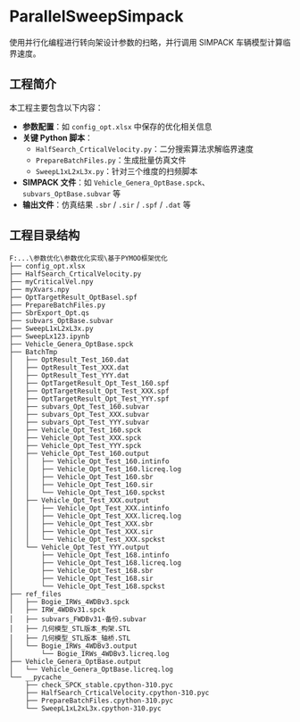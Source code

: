 # ParallelSweepSimpack

使用并行化编程进行转向架设计参数的扫略，并行调用 SIMPACK 车辆模型计算临界速度。

## 工程简介

本工程主要包含以下内容：
- **参数配置**：如 `config_opt.xlsx` 中保存的优化相关信息
- **关键 Python 脚本**：
  - `HalfSearch_CrticalVelocity.py`：二分搜索算法求解临界速度
  - `PrepareBatchFiles.py`：生成批量仿真文件
  - `SweepL1xL2xL3x.py`：针对三个维度的扫频脚本
- **SIMPACK 文件**：如 `Vehicle_Genera_OptBase.spck`、`subvars_OptBase.subvar` 等
- **输出文件**：仿真结果 `.sbr` / `.sir` / `.spf` / `.dat` 等

## 工程目录结构

```plaintext
F:...\参数优化\参数优化实现\基于PYMOO框架优化
├── config_opt.xlsx
├── HalfSearch_CrticalVelocity.py
├── myCriticalVel.npy
├── myXvars.npy
├── OptTargetResult_OptBasel.spf
├── PrepareBatchFiles.py
├── SbrExport_Opt.qs
├── subvars_OptBase.subvar
├── SweepL1xL2xL3x.py
├── SweepLx123.ipynb
├── Vehicle_Genera_OptBase.spck
├── BatchTmp
│   ├── OptResult_Test_160.dat
│   ├── OptResult_Test_XXX.dat
│   ├── OptResult_Test_YYY.dat
│   ├── OptTargetResult_Opt_Test_160.spf
│   ├── OptTargetResult_Opt_Test_XXX.spf
│   ├── OptTargetResult_Opt_Test_YYY.spf
│   ├── subvars_Opt_Test_160.subvar
│   ├── subvars_Opt_Test_XXX.subvar
│   ├── subvars_Opt_Test_YYY.subvar
│   ├── Vehicle_Opt_Test_160.spck
│   ├── Vehicle_Opt_Test_XXX.spck
│   ├── Vehicle_Opt_Test_YYY.spck
│   ├── Vehicle_Opt_Test_160.output
│   │   ├── Vehicle_Opt_Test_160.intinfo
│   │   ├── Vehicle_Opt_Test_160.licreq.log
│   │   ├── Vehicle_Opt_Test_160.sbr
│   │   ├── Vehicle_Opt_Test_160.sir
│   │   └── Vehicle_Opt_Test_160.spckst
│   ├── Vehicle_Opt_Test_XXX.output
│   │   ├── Vehicle_Opt_Test_XXX.intinfo
│   │   ├── Vehicle_Opt_Test_XXX.licreq.log
│   │   ├── Vehicle_Opt_Test_XXX.sbr
│   │   ├── Vehicle_Opt_Test_XXX.sir
│   │   └── Vehicle_Opt_Test_XXX.spckst
│   └── Vehicle_Opt_Test_YYY.output
│       ├── Vehicle_Opt_Test_168.intinfo
│       ├── Vehicle_Opt_Test_168.licreq.log
│       ├── Vehicle_Opt_Test_168.sbr
│       ├── Vehicle_Opt_Test_168.sir
│       └── Vehicle_Opt_Test_168.spckst
├── ref_files
│   ├── Bogie_IRWs_4WDBv3.spck
│   ├── IRW_4WDBv31.spck
│   ├── subvars_FWDBv31-备份.subvar
│   ├── 几何模型_STL版本_构架.STL
│   ├── 几何模型_STL版本_轴桥.STL
│   └── Bogie_IRWs_4WDBv3.output
│       └── Bogie_IRWs_4WDBv3.licreq.log
├── Vehicle_Genera_OptBase.output
│   └── Vehicle_Genera_OptBase.licreq.log
└── __pycache__
    ├── check_SPCK_stable.cpython-310.pyc
    ├── HalfSearch_CrticalVelocity.cpython-310.pyc
    ├── PrepareBatchFiles.cpython-310.pyc
    └── SweepL1xL2xL3x.cpython-310.pyc
